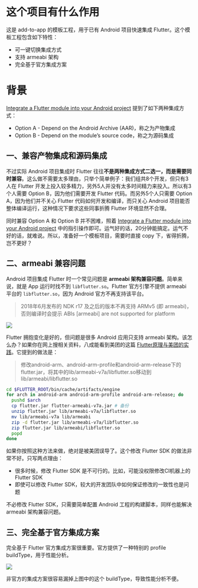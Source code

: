 # 这个项目有什么作用

这是 add-to-app 的模板工程，用于已有 Android 项目快速集成 Flutter。这个模板工程包含如下特性：

+ 可一键切换集成方式
+ 支持 armeabi 架构
+ 完全基于官方集成方案

# 背景

[Integrate a Flutter module into your Android project](https://flutter.dev/docs/development/add-to-app/android/project-setup) 提到了如下两种集成方式：

+ Option A - Depend on the Android Archive (AAR)，称之为产物集成
+ Option B - Depend on the module’s source code，称之为源码集成

## 一、兼容产物集成和源码集成

不过实际 Android 项目集成时 Flutter 往往**不是两种集成方式二选一，而是需要同时兼容**。这么做不需要太多理由，只举个简单例子：我们组共8个开发，但只有3人在 Flutter 开发上投入较多精力，另外5人并没有太多时间精力来投入。所以有3个人需要 Option B，因为他们需要开发 Flutter 代码。而另外5个人只需要 Option A，因为他们并不关心 Flutter 代码如何开发和编译，而只关心 Android 项目能否整体编译运行，这种情况下要求这些同事折腾 Flutter 环境显然不合理。

同时兼容 Option A 和 Option B 并不困难，照着 [Integrate a Flutter module into your Android project](https://flutter.dev/docs/development/add-to-app/android/project-setup) 中的指引操作即可。运气好的话，20分钟能搞定。运气不好的话，就难说。所以，准备好一个模板项目，需要时直接 copy 下，省得折腾，岂不更好？

## 二、armeabi 兼容问题

Android 项目集成 Flutter 时一个常见问题是 **armeabi 架构兼容问题**。简单来说，就是 App 运行时找不到 `libflutter.so`。Flutter 官方引擎不提供 armeabi 平台的 `libflutter.so`，因为 Android 官方不再支持该平台。

> 2018年6月发布的 NDK r17 及之后的版本不再支持 ARMv5 (即 armeabi)，否则编译时会提示 ABIs [armeabi] are not supported for platform

![](https://blog-1251688504.cos.ap-shanghai.myqcloud.com/2020/06/29/15933987080765.jpg)

Flutter 拥抱变化是好的，但问题是很多 Android 应用只支持 armeabi 架构。该怎么办？如果你在网上搜相关资料，八成能看到美团的这篇 [Flutter原理与美团的实践](https://juejin.im/post/5b6d59476fb9a04fe91aa778)。它提到的做法是：

> 修改android-arm、android-arm-profile和android-arm-release下的flutter.jar，将其中的lib/armeabi-v7a/libflutter.so移动到lib/armeabi/libflutter.so

```sh
cd $FLUTTER_ROOT/bin/cache/artifacts/engine
for arch in android-arm android-arm-profile android-arm-release; do
  pushd $arch
  cp flutter.jar flutter-armeabi-v7a.jar # 备份
  unzip flutter.jar lib/armeabi-v7a/libflutter.so
  mv lib/armeabi-v7a lib/armeabi
  zip -d flutter.jar lib/armeabi-v7a/libflutter.so
  zip flutter.jar lib/armeabi/libflutter.so
  popd
done
```

如果你按照这种方法来做，绝对是被美团误导了。这个修改 Flutter SDK 的做法非常不好。只写两点理由：

+ 很多时候，修改 Flutter SDK 是不可行的。比如，可能没权限修改CI机器上的 Flutter SDK
+ 即使可以修改 Flutter SDK，较大的开发团队中如何保证修改的一致性也是问题

不必修改 Flutter SDK，只需要简单配置 Android 工程的构建脚本，同样也能解决 armeabi 架构兼容问题。

## 三、完全基于官方集成方案

完全基于 Flutter 官方集成方案很重要。官方提供了一种特别的 profile buildType，用于性能分析。

![](https://blog-1251688504.cos.ap-shanghai.myqcloud.com/2020/06/29/15934000408409.jpg)

非官方的集成方案很容易漏掉上图中的这个 buildType，导致性能分析不便。
